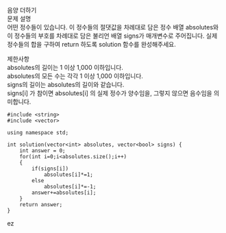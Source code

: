 음양 더하기   
문제 설명   
어떤 정수들이 있습니다. 이 정수들의 절댓값을 차례대로 담은 정수 배열 absolutes와 이 정수들의 부호를 차례대로 담은 불리언 배열 signs가 매개변수로 주어집니다. 실제 정수들의 합을 구하여 return 하도록 solution 함수를 완성해주세요.   

제한사항   
absolutes의 길이는 1 이상 1,000 이하입니다.   
absolutes의 모든 수는 각각 1 이상 1,000 이하입니다.    
signs의 길이는 absolutes의 길이와 같습니다.    
signs[i] 가 참이면 absolutes[i] 의 실제 정수가 양수임을, 그렇지 않으면 음수임을 의미합니다.   

```
#include <string>
#include <vector>

using namespace std;

int solution(vector<int> absolutes, vector<bool> signs) {
    int answer = 0;
    for(int i=0;i<absolutes.size();i++)
    {
        if(signs[i])
            absolutes[i]*=1;
        else
            absolutes[i]*=-1;
        answer+=absolutes[i];
    }
    return answer;
}
````

ez
